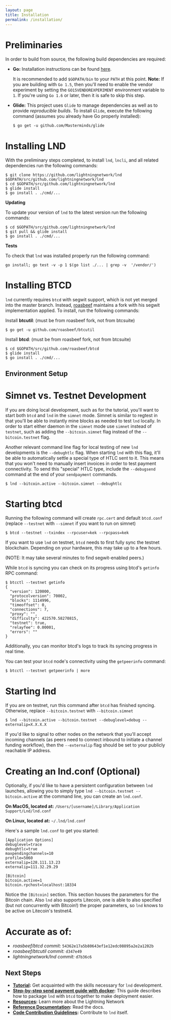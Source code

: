 ```yaml
---
layout: page
title: Installation
permalink: /installation/
---
```


# Preliminaries
  In order to build from source, the following build dependencies are 
  required:
  
  * **Go:** Installation instructions can be found [here](http://golang.org/doc/install). 
  
    It is recommended to add `$GOPATH/bin` to your `PATH` at this point.
    **Note:** If you are building with `Go 1.5`, then you'll need to 
    enable the vendor experiment by setting the `GO15VENDOREXPERIMENT` 
    environment variable to `1`. If you're using `Go 1.6` or later, then
    it is safe to skip this step.

  * **Glide:** This project uses `Glide` to manage dependencies as well 
    as to provide *reproducible builds*. To install `Glide`, execute the
    following command (assumes you already have Go properly installed):
    ```
    $ go get -u github.com/Masterminds/glide
    ```

# Installing LND

With the preliminary steps completed, to install `lnd`, `lncli`, and all
related dependencies run the following commands:
```
$ git clone https://github.com/lightningnetwork/lnd $GOPATH/src/github.com/lightningnetwork/lnd
$ cd $GOPATH/src/github.com/lightningnetwork/lnd
$ glide install
$ go install . ./cmd/...
```

**Updating**

To update your version of `lnd` to the latest version run the following 
commands:
```
$ cd $GOPATH/src/github.com/lightningnetwork/lnd
$ git pull && glide install
$ go install . ./cmd/...
```

**Tests**

To check that `lnd` was installed properly run the following command:
```
go install; go test -v -p 1 $(go list ./... | grep -v  '/vendor/')
```

# Installing BTCD

`lnd` currently requires `btcd` with segwit support, which is not yet merged
into the master branch. Instead, [roasbeef](https://github.com/roasbeef/btcd)
maintains a fork with his segwit implementation applied. To install, run the
following commands:

Install **btcutil**: (must be from roasbeef fork, not from btcsuite)
```
$ go get -u github.com/roasbeef/btcutil
```

Install **btcd**: (must be from roasbeef fork, not from btcsuite)
```
$ cd $GOPATH/src/github.com/roasbeef/btcd
$ glide install
$ go install . ./cmd/...
```

## Environment Setup

# Simnet vs. Testnet Development

If you are doing local development, such as for the tutorial, you'll want to
start both `btcd` and `lnd` in the `simnet` mode. Simnet is similar to regtest
in that you'll be able to instantly mine blocks as needed to test `lnd`
locally. In order to start either daemon in the `simnet` mode use `simnet`
instead of `testnet`, such as adding the `--bitcoin.simnet` flag instead of the
`--bitcoin.testnet` flag.

Another relevant command line flag for local testing of new `lnd` developments
is the `--debughtlc` flag. When starting `lnd` with this flag, it'll be able to
automatically settle a special type of HTLC sent to it. This means that you
won't need to manually insert invoices in order to test payment connectivity.
To send this "special" HTLC type, include the `--debugsend` command at the end
of your `sendpayment` commands.
```
$ lnd --bitcoin.active --bitcoin.simnet --debughtlc
```

# Starting btcd

Running the following command will create `rpc.cert` and default `btcd.conf`
(replace `--testnet` with `--simnet` if you want to run on simnet)

```
$ btcd --testnet --txindex --rpcuser=kek --rpcpass=kek
```
If you want to use `lnd` on testnet, `btcd` needs to first fully sync the
testnet blockchain. Depending on your hardware, this may take up to a few
hours.

(NOTE: It may take several minutes to find segwit-enabled peers.)

While `btcd` is syncing you can check on its progress using btcd's `getinfo`
RPC command:
```
$ btcctl --testnet getinfo
{
  "version": 120000,
  "protocolversion": 70002,
  "blocks": 1114996, 
  "timeoffset": 0,
  "connections": 7,
  "proxy": "",
  "difficulty": 422570.58270815,
  "testnet": true,
  "relayfee": 0.00001,
  "errors": ""
}
```

Additionally, you can monitor btcd's logs to track its syncing progress in real
time. 

You can test your `btcd` node's connectivity using the `getpeerinfo` command:
```
$ btcctl --testnet getpeerinfo | more
```

# Starting lnd

If you are on testnet, run this command after `btcd` has finished syncing.
Otherwise, replace `--bitcoin.testnet` with `--bitcoin.simnet`
```
$ lnd --bitcoin.active --bitcoin.testnet --debuglevel=debug --externalip=X.X.X.X
```

If you'd like to signal to other nodes on the network that you'll accept
incoming channels (as peers need to connect inbound to initiate a channel
funding workflow), then the `--externalip` flag should be set to your publicly
reachable IP address.

# Creating an lnd.conf (Optional)

Optionally, if you'd like to have a persistent configuration between `lnd`
launches, allowing you to simply type `lnd --bitcoin.testnet --bitcoin.active`
at the command line, you can create an `lnd.conf`. 

**On MacOS, located at:**
`/Users/[username]/Library/Application Support/Lnd/lnd.conf`

**On Linux, located at:**
`~/.lnd/lnd.conf`

Here's a sample `lnd.conf` to get you started:
```
[Application Options]
debuglevel=trace
debughtlc=true
maxpendingchannels=10
profile=5060
externalip=128.111.13.23
externalip=111.32.29.29

[Bitcoin]
bitcoin.active=1
bitcoin.rpchost=localhost:18334
```

Notice the `[Bitcoin]` section. This section houses the parameters for the
Bitcoin chain. Also `lnd` also supports Litecoin, one is able to also specified
(but not concurrently with Bitcoin!) the proper parameters, so `lnd` knows to
be active on Litecoin's testnet4.

# Accurate as of:
- _roasbeef/btcd commit:_ `54362e17a5b80643ef1e12edc08895a2e2a1202b` 
- _roasbeef/btcutil commit:_ `d347e49` 
- _lightningnetwork/lnd commit:_ `d7b36c6`

## Next Steps

* **[Tutorial](/tutorial/):** Get acquainted with the skills necessary for `lnd` development.
* **[Step-by-step send payment guide with
  docker](https://github.com/lightningnetwork/lnd/tree/master/docker):** This
  guide describes how to package `lnd` with `btcd` together to make deployment
  easier.
* **[Resources](/resources/):** Learn more about the Lightning Network
* **[Reference Documentation](/docs/):** Read the docs.
* **[Code Contribution Guidelines](/contribute/):** Contribute to `lnd` itself.

